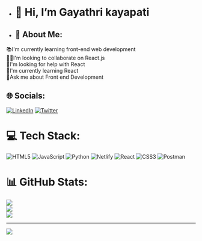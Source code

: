 - # 👋 Hi, I’m Gayathri kayapati
- ## 💫 About Me:
📚I'm currently learning front-end web development<br>👯‍♀️I'm looking to collaborate on React.js<br>🤝I'm looking for help with React<br>🌱I'm currently learning React<br>💬Ask me about Front end Development


## 🌐 Socials:
[![LinkedIn](https://img.shields.io/badge/LinkedIn-%230077B5.svg?logo=linkedin&logoColor=white)](https://linkedin.com/in/https://www.linkedin.com/in/gayathri-kayapati-924885239/) [![Twitter](https://img.shields.io/badge/Twitter-%231DA1F2.svg?logo=Twitter&logoColor=white)](https://twitter.com/https://twitter.com/GayathriKayapa1) 

# 💻 Tech Stack:
![HTML5](https://img.shields.io/badge/html5-%23E34F26.svg?style=plastic&logo=html5&logoColor=white) ![JavaScript](https://img.shields.io/badge/javascript-%23323330.svg?style=plastic&logo=javascript&logoColor=%23F7DF1E) ![Python](https://img.shields.io/badge/python-3670A0?style=plastic&logo=python&logoColor=ffdd54) ![Netlify](https://img.shields.io/badge/netlify-%23000000.svg?style=plastic&logo=netlify&logoColor=#00C7B7) ![React](https://img.shields.io/badge/react-%2320232a.svg?style=plastic&logo=react&logoColor=%2361DAFB) ![CSS3](https://img.shields.io/badge/css3-%231572B6.svg?style=plastic&logo=css3&logoColor=white) ![Postman](https://img.shields.io/badge/Postman-FF6C37?style=plastic&logo=postman&logoColor=white)
# 📊 GitHub Stats:
![](https://github-readme-stats.vercel.app/api?username=gayathri-kayapati&theme=dark&hide_border=true&include_all_commits=true&count_private=true)<br/>
![](https://github-readme-streak-stats.herokuapp.com/?user=gayathri-kayapati&theme=dark&hide_border=true)<br/>
![](https://github-readme-stats.vercel.app/api/top-langs/?username=gayathri-kayapati&theme=dark&hide_border=true&include_all_commits=true&count_private=true&layout=compact)

---
[![](https://visitcount.itsvg.in/api?id=gayathri-kayapati&icon=0&color=0)](https://visitcount.itsvg.in)

<!-- Proudly created with GPRM ( https://gprm.itsvg.in ) -->
